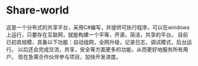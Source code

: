 # Share-world
这是一个分布式的共享平台，采用C#编写，并提供可执行程序，可以在windows上运行，只要存在互联网，就能构建一个平等，开源，简洁，共享的平台。
目前已初具规模，具备以下功能：自动组网，全网升级，记录日志，调试模式，后台运行。
以后还会完成交流，共享，安全等方面更多的功能，从而更好地服务所有用户。
现在急需合作伙伴参与项目，加快开发进度。
